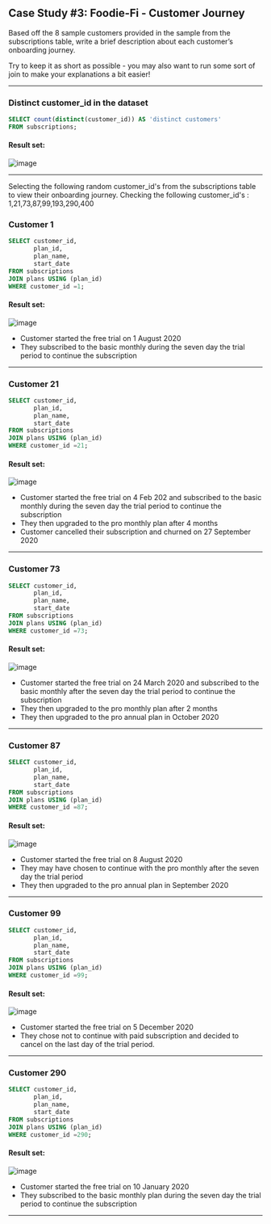 ## Case Study #3: Foodie-Fi - Customer Journey

Based off the 8 sample customers provided in the sample from the subscriptions table, write a brief description about each customer’s onboarding journey.

Try to keep it as short as possible - you may also want to run some sort of join to make your explanations a bit easier!

***

###  Distinct customer_id in the dataset

```sql
SELECT count(distinct(customer_id)) AS 'distinct customers'
FROM subscriptions;
``` 
	
#### Result set:
![image](https://user-images.githubusercontent.com/77529445/164886129-bcb3c7ba-b9c1-49c2-bf6d-7e95db015d8b.png)

***

Selecting the following random customer_id's from the subscriptions table to view their onboarding journey.
Checking the following customer_id's : 1,21,73,87,99,193,290,400

###  Customer 1

```sql
SELECT customer_id,
       plan_id,
       plan_name,
       start_date
FROM subscriptions
JOIN plans USING (plan_id)
WHERE customer_id =1;
``` 
	
#### Result set:
![image](https://user-images.githubusercontent.com/77529445/164886282-b3a105dd-9748-4b33-bc9b-d493667fce1b.png)

- Customer started the free trial on 1 August 2020  
- They subscribed to the basic monthly during the seven day the trial period to continue the subscription
***

###  Customer 21

```sql
SELECT customer_id,
       plan_id,
       plan_name,
       start_date
FROM subscriptions
JOIN plans USING (plan_id)
WHERE customer_id =21;
``` 
	
#### Result set:
![image](https://user-images.githubusercontent.com/77529445/164886333-14c74af7-eb02-430f-8bb3-3e564b5d3aef.png)

- Customer started the free trial on 4 Feb 202 and subscribed to the basic monthly during the seven day the trial period to continue the subscription
- They then upgraded to the pro monthly plan after 4 months
- Customer cancelled their subscription and churned on 27 September 2020 
***

###  Customer 73

```sql
SELECT customer_id,
       plan_id,
       plan_name,
       start_date
FROM subscriptions
JOIN plans USING (plan_id)
WHERE customer_id =73;
``` 
	
#### Result set:
![image](https://user-images.githubusercontent.com/77529445/164886363-a829a6ab-022a-48de-a83d-1adffc3e9040.png)

- Customer started the free trial on 24 March 2020 and subscribed to the basic monthly after the seven day the trial period to continue the subscription
- They then upgraded to the pro monthly plan after 2 months
- They then  upgraded to the pro annual plan in October 2020
***

###  Customer 87

```sql
SELECT customer_id,
       plan_id,
       plan_name,
       start_date
FROM subscriptions
JOIN plans USING (plan_id)
WHERE customer_id =87;
``` 
	
#### Result set:
![image](https://user-images.githubusercontent.com/77529445/164886440-b5f56717-6508-4830-a22e-f8b6a0001ac2.png)

- Customer started the free trial on 8 August 2020 
- They may have chosen to continue with the pro monthly after the seven day the trial period
- They then upgraded to the pro annual plan in September 2020
***

###  Customer 99

```sql
SELECT customer_id,
       plan_id,
       plan_name,
       start_date
FROM subscriptions
JOIN plans USING (plan_id)
WHERE customer_id =99;
``` 
	
#### Result set:
![image](https://user-images.githubusercontent.com/77529445/164886472-791c220c-24fa-4de1-98c3-b45c549f8d83.png)

- Customer started the free trial on 5 December 2020
- They chose not to continue with paid subscription and decided to cancel on the last day of the trial period.
***

###  Customer 290

```sql
SELECT customer_id,
       plan_id,
       plan_name,
       start_date
FROM subscriptions
JOIN plans USING (plan_id)
WHERE customer_id =290;
``` 
	
#### Result set:
![image](https://user-images.githubusercontent.com/77529445/164886510-905e131b-3d65-4751-b33a-ecc65ef8bb19.png)

- Customer started the free trial on 10 January 2020
- They subscribed to the basic monthly plan during the seven day the trial period to continue the subscription
***


